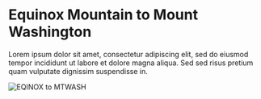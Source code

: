 # Equinox Mountain to Mount Washington

Lorem ipsum dolor sit amet, consectetur adipiscing elit, sed do eiusmod  tempor incididunt ut labore et dolore magna aliqua. Sed sed risus  pretium quam vulputate dignissim suspendisse in.

![EQINOX to MTWASH](../_static/range-circles/EQINOX-MTWASH-xX.png)